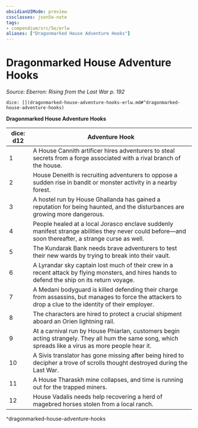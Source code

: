 ```yaml
---
obsidianUIMode: preview
cssclasses: json5e-note
tags:
- compendium/src/5e/erlw
aliases: ["Dragonmarked House Adventure Hooks"]
---
```

# Dragonmarked House Adventure Hooks
*Source: Eberron: Rising from the Last War p. 192* 

`dice: [](dragonmarked-house-adventure-hooks-erlw.md#^dragonmarked-house-adventure-hooks)`

**Dragonmarked House Adventure Hooks**

| dice: d12 | Adventure Hook |
|-----------|----------------|
| 1 | A House Cannith artificer hires adventurers to steal secrets from a forge associated with a rival branch of the house. |
| 2 | House Deneith is recruiting adventurers to oppose a sudden rise in bandit or monster activity in a nearby forest. |
| 3 | A hostel run by House Ghallanda has gained a reputation for being haunted, and the disturbances are growing more dangerous. |
| 4 | People healed at a local Jorasco enclave suddenly manifest strange abilities they never could before—and soon thereafter, a strange curse as well. |
| 5 | The Kundarak Bank needs brave adventurers to test their new wards by trying to break into their vault. |
| 6 | A Lyrandar sky captain lost much of their crew in a recent attack by flying monsters, and hires hands to defend the ship on its return voyage. |
| 7 | A Medani bodyguard is killed defending their charge from assassins, but manages to force the attackers to drop a clue to the identity of their employer. |
| 8 | The characters are hired to protect a crucial shipment aboard an Orien lightning rail. |
| 9 | At a carnival run by House Phiarlan, customers begin acting strangely. They all hum the same song, which spreads like a virus as more people hear it. |
| 10 | A Sivis translator has gone missing after being hired to decipher a trove of scrolls thought destroyed during the Last War. |
| 11 | A House Tharaskh mine collapses, and time is running out for the trapped miners. |
| 12 | House Vadalis needs help recovering a herd of magebred horses stolen from a local ranch. |
^dragonmarked-house-adventure-hooks